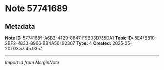 # Note 57741689

## Metadata

**Note ID:** 57741689-A6B2-4429-8847-F9B03D765DA1
**Topic ID:** 5E47B810-2BF2-4833-8966-BB4A56492307
**Type:** 4
**Created:** 2025-05-20T03:57:45.035Z

---
*Imported from MarginNote*